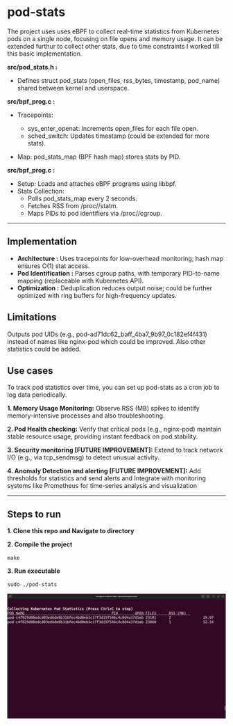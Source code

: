 # pod-stats

The project uses uses eBPF to collect real-time statistics from Kubernetes pods on a single node, focusing on file opens and memory usage. It can be extended furthur to collect other stats, due to time constraints I worked till this basic implementation.

**src/pod_stats.h :**
- Defines struct pod_stats (open_files, rss_bytes, timestamp, pod_name) shared between kernel and userspace.

**src/bpf_prog.c :**
- Tracepoints:
  - sys_enter_openat: Increments open_files for each file open.
  - sched_switch: Updates timestamp (could be extended for more stats).

- Map: pod_stats_map (BPF hash map) stores stats by PID.

**src/bpf_prog.c :**
- Setup: Loads and attaches eBPF programs using libbpf.
- Stats Collection:
  - Polls pod_stats_map every 2 seconds.
  - Fetches RSS from /proc/<pid>/statm.
  - Maps PIDs to pod identifiers via /proc/<pid>/cgroup.
    

---------

## Implementation

- **Architecture :** Uses tracepoints for low-overhead monitoring; hash map ensures O(1) stat access.
- **Pod Identification :**  Parses cgroup paths, with temporary PID-to-name mapping (replaceable with Kubernetes API).
- **Optimization :**  Deduplication reduces output noise; could be further optimized with ring buffers for high-frequency updates.


## Limitations
   Outputs pod UIDs (e.g., pod-ad71dc62_baff_4ba7_9b97_0c182ef4f431) instead of names like nginx-pod which could be improved. Also other statistics could be added.
  
   
## Use cases

To track pod statistics over time, you can set up pod-stats as a cron job to log data periodically.

**1. Memory Usage Monitoring:** Observe RSS (MB) spikes to identify memory-intensive processes and also troubleshooting.
      
**2. Pod Health checking:** Verify that critical pods (e.g., nginx-pod) maintain stable resource usage, providing instant feedback on pod stability.

**3. Security monitoring [FUTURE IMPROVEMENT]:** Extend to track network I/O (e.g., via tcp_sendmsg) to detect unusual activity.

**4. Anomaly Detection and alerting [FUTURE IMPROVEMENT]:** Add thresholds for statistics and send alerts and Integrate with monitoring systems like Prometheus for time-series analysis and visualization


---------

## Steps to run

**1. Clone this repo and Navigate to directory**
      
**2. Compile the project**
   ```
   make
   ``` 

**3. Run executable**
   ```
   sudo ./pod-stats
   ``` 

	
![Output](Sample_Output.png)


